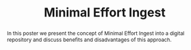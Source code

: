 ---
abstract: In this poster we present the concept of Minimal Effort Ingest into a digital
  repository and discuss benefits and disadvantages of this approach.
creators:
- Jurik, Bolette Ammitzbøll
- Blekinge, Asger Askov
- Christiansen, Kåre Fiedler
date: null
document_url: https://services.phaidra.univie.ac.at/api/object/o:429591/download
grand_parent: iPRES
institutions: []
keywords:
- digital preservation
- digital repositories
- minimal effort ingest
- ingest work ow
- quality assurance
- oais
landing_page_url: https://phaidra.univie.ac.at/o:429591
language: eng
layout: publication
license: CC BY 4.0 International
notes_url: null
parent: iPRES 2015
publication_type: poster
size: 109696
slides_url: null
source_name: iPRES
stream_url: null
title: Minimal Effort Ingest
year: 2015
---